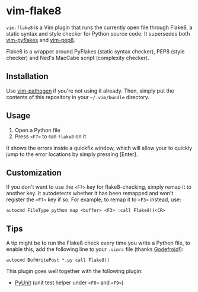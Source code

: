 vim-flake8
==========
`vim-flake8` is a Vim plugin that runs the currently open file through Flake8,
a static syntax and style checker for Python source code.  It supersedes both
[vim-pyflakes](https://github.com/nvie/vim-pyflakes) and
[vim-pep8](https://github.com/nvie/vim-pep8).

Flake8 is a wrapper around PyFlakes (static syntax checker), PEP8 (style
checker) and Ned's MacCabe script (complexity checker).


Installation
------------
Use [vim-pathogen](https://github.com/tpope/vim-pathogen) if you're not using
it already.  Then, simply put the contents of this repository in your
`~/.vim/bundle` directory.

Usage
-----
1. Open a Python file
2. Press `<F7>` to run `flake8` on it

It shows the errors inside a quickfix window, which will allow your to quickly
jump to the error locations by simply pressing [Enter].


Customization
-------------
If you don't want to use the `<F7>` key for flake8-checking, simply remap it to
another key.  It autodetects whether it has been remapped and won't register
the `<F7>` key if so.  For example, to remap it to `<F3>` instead, use:

    autocmd FileType python map <buffer> <F3> :call Flake8()<CR>


Tips
----
A tip might be to run the Flake8 check every time you write a Python file, to
enable this, add the following line to your `.vimrc` file (thanks
[Godefroid](http://github.com/gotcha)!):

    autocmd BufWritePost *.py call Flake8()


This plugin goes well together with the following plugin:

- [PyUnit](http://github.com/nvie/vim-pyunit) (unit test helper under `<F8>`
  and `<F9>`)
